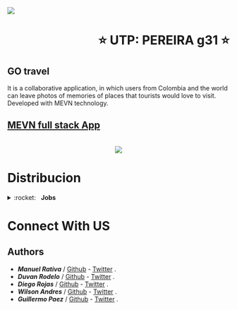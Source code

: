 ![](https://misiontic2022.mintic.gov.co/mtv2/assets/assets/images/logo-mision.png)
<h1 align="right"> ⭐️ UTP: PEREIRA g31 ⭐️ </h1>

## GO travel
<p>It is a collaborative application, in which users from Colombia and the world can leave photos of memories of places that tourists would love to visit.
Developed with MEVN technology.</p>

## <a href="https://floating-sea-97161.herokuapp.com/" target="_new" > MEVN full stack App </a>
</br>
<div align="center">
    <img src="https://ih0.redbubble.net/image.671768719.0753/flat,550x550,075,f.u6.jpg"/>
</div>

# Distribucion
<details>
  <summary>:rocket:&nbsp;&nbsp;&nbsp;<b>Jobs</b></summary>
  
## HEADER (Duvan Rodelo)

- carrousel de imagenes
- barra de navegacion
- texto inicial

## SECCION SERVICIOS Guillermo Paez

- menu navegacion mapa colombia
- tarjetas (imagenes, descripcion, streaming)

## SECCION NOTICIAS Diego Rojas

- tarjetas (noticias recientes por region)
- imagen miniatura
- titulo de la noticia
- descripcion breve
- boton que redirija a la noticia
- malla 3x2 botones

## SECCION EQUIPO Wilson Andres

- tarjetas (informacion de cada integrante del equipo, enlace github)
- Nombre
- rol
- correo
- enlace al github

## SECCION FOOTER Manuel Rativa

- Año
- Descripcion de la pagina
</details>

# Connect With US
<h2> Authors</h2>

 -  ***Manuel Rativa*** / [Github](#) - [Twitter](#) .
 - ***Duvan Rodelo*** / [Github](https://github.com/Rode1o) - [Twitter](https://twitter.com/duvanrode1o) .
 - ***Diego Rojas*** / [Github](#) - [Twitter](#) .
 - ***Wilson Andres*** / [Github](#) - [Twitter](#) .
 - ***Guillermo Paez*** / [Github](#) - [Twitter](#) .
<br>
